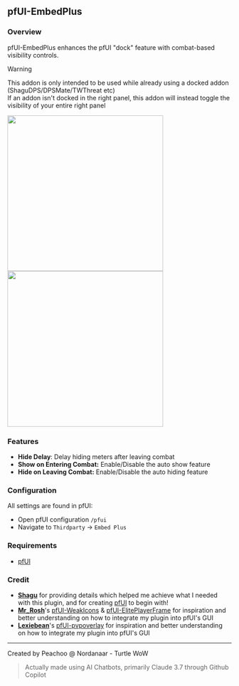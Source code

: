 ## pfUI-EmbedPlus

### Overview  
pfUI-EmbedPlus enhances the pfUI "dock" feature with combat-based visibility controls.

> [!WARNING]  
> This addon is only intended to be used while already using a docked addon (ShaguDPS/DPSMate/TWThreat etc)  
> If an addon isn't docked in the right panel, this addon will instead toggle the visibility of your entire right panel

<p align="left">
  <img src="https://github.com/user-attachments/assets/3cc29df2-98b4-4c82-a1f7-9ab4ff929cb9" height="350">
  <img src="https://github.com/user-attachments/assets/a4e7e8f6-87bd-49ac-b1e9-558a7801cd32" height="350">
</p>


### Features
- **Hide Delay**: Delay hiding meters after leaving combat
- **Show on Entering Combat:** Enable/Disable the auto show feature
- **Hide on Leaving Combat:** Enable/Disable the auto hiding feature

### Configuration  
All settings are found in pfUI:
- Open pfUI configuration `/pfui`
- Navigate to `Thirdparty` → `Embed Plus`

### Requirements  
- [pfUI](https://github.com/shagu/pfUI)

### Credit
- [**Shagu**](https://github.com/shagu) for providing details which helped me achieve what I needed with this plugin, and for creating [pfUI](https://github.com/shagu/pfUI) to begin with!
- [**Mr_Rosh**](https://github.com/mrrosh)'s [pfUI-WeakIcons](https://github.com/mrrosh/pfUI-WeakIcons) & [pfUI-ElitePlayerFrame](https://github.com/mrrosh/pfUI-ElitePlayerFrame) for inspiration and better understanding on how to integrate my plugin into pfUI's GUI
- [**Lexiebean**](https://github.com/Lexiebean)'s [pfUI-pvpoverlay](https://github.com/Lexiebean/pfUI-pvpoverlay) for inspiration and better understanding on how to integrate my plugin into pfUI's GUI

---

Created by Peachoo @ Nordanaar - Turtle WoW 
> Actually made using AI Chatbots, primarily Claude 3.7 through Github Copilot
